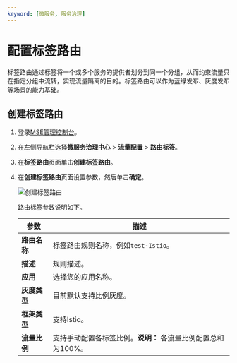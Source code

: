 ```yaml
---
keyword: [微服务, 服务治理]
---
```


# 配置标签路由

标签路由通过标签将一个或多个服务的提供者划分到同一个分组，从而约束流量只在指定分组中流转，实现流量隔离的目的。标签路由可以作为蓝绿发布、灰度发布等场景的能力基础。

## 创建标签路由

1.  登录[MSE管理控制台](https://mse.console.aliyun.com)。

2.  在左侧导航栏选择**微服务治理中心** \> **流量配置** \> **路由标签**。

3.  在**标签路由**页面单击**创建标签路由**。

4.  在**创建标签路由**页面设置参数，然后单击**确定**。

    ![创建标签路由](https://static-aliyun-doc.oss-cn-hangzhou.aliyuncs.com/assets/img/zh-CN/6878560061/p168696.png)

    路由标签参数说明如下。

    |参数|描述|
    |--|--|
    |**路由名称**|标签路由规则名称，例如`test-Istio`。|
    |**描述**|规则描述。|
    |**应用**|选择您的应用名称。|
    |**灰度类型**|目前默认支持比例灰度。|
    |**框架类型**|支持Istio。|
    |**流量比例**|支持手动配置各标签比例。**说明：** 各流量比例配置总和为100%。 |


